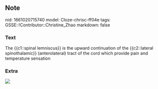 ## Note
nid: 1661020715740
model: Cloze-chrisc-ff04e
tags: GSSE::!Contributor::Christine_Zhao
markdown: false

### Text
<div>
  <div>
    <div>
      The {{c1::spinal lemniscus}} is the upward continuation of
      the {{c2::lateral spinothalamic}} (anterolateral) tract of
      the cord which provide pain and temperature sensation
    </div>
  </div>
</div>

### Extra
<img src="The-Spinothalamic-Tracts-Ascending-Sensory-1.jpg">
